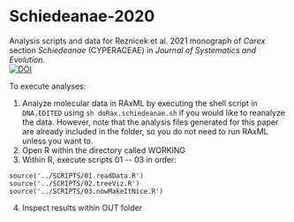 # Schiedeanae-2020
Analysis scripts and data for Reznicek et al. 2021 monograph of _Carex_ section _Schiedeanae_ (CYPERACEAE)
in _Journal of Systematics and Evolution_.  
[![DOI](https://zenodo.org/badge/290276619.svg)](https://zenodo.org/badge/latestdoi/290276619)  

To execute analyses:
1. Analyze molecular data in RAxML by executing the shell script in `DNA.EDITED` using `sh doRax.schiedeanae.sh` if you would like to reanalyze the data. However, note that the analysis files generated for this paper are already included in the folder, so you do not need to run RAxML unless you want to. 
2. Open R within the directory called WORKING
3. Within R, execute scripts 01 -- 03 in order: 
```
source('../SCRIPTS/01.readData.R')
source('../SCRIPTS/02.treeViz.R')
source('../SCRIPTS/03.nowMakeItNice.R')
```
4. Inspect results within OUT folder
